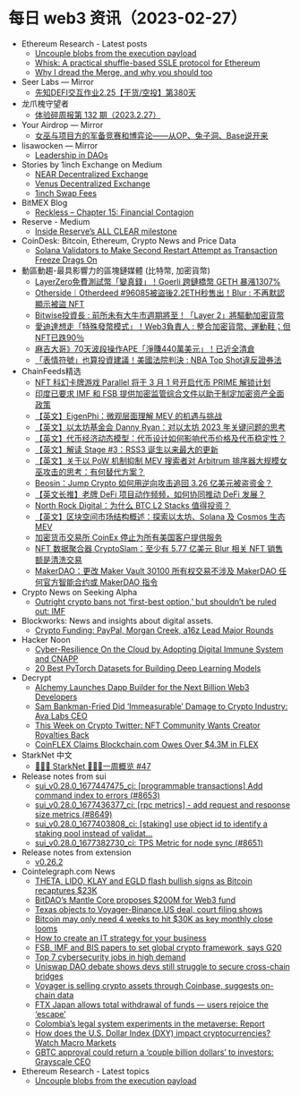 # 每日 web3 资讯（2023-02-27）

- Ethereum Research - Latest posts
  - [Uncouple blobs from the execution payload](https://ethresear.ch/t/uncouple-blobs-from-the-execution-payload/14906/1)
  - [Whisk: A practical shuffle-based SSLE protocol for Ethereum](https://ethresear.ch/t/whisk-a-practical-shuffle-based-ssle-protocol-for-ethereum/11763/18)
  - [Why I dread the Merge, and why you should too](https://ethresear.ch/t/why-i-dread-the-merge-and-why-you-should-too/12740/45)
- Seer Labs — Mirror
  - [先知DEFI交互作业2.25【干货/空投】第380天](https://mirror.xyz/seerlabs.eth/WRT2aTNVWcq6lDIpGdzRjwhE8XqDMu3MKdqeRGcLUy4)
- 龙爪槐守望者
  - [体验碎周报第 132 期（2023.2.27）](http://www.ftium4.com/ux-weekly-132.html)
- Your Airdrop — Mirror
  - [女巫与项目方的军备竞赛和博弈论——从OP、兔子洞、Base说开来](https://mirror.xyz/yourairdrop.eth/HfA6RIc4a4uuubdORzmMfAek_mC_Yk1jyRra2fmuEUc)
- lisawocken — Mirror
  - [Leadership in DAOs](https://mirror.xyz/0x74c02fE52A544d3d1775796A9037cE560C40f581/b_rwKEQ0DibZakx6WQiOGo1TtPXOQdAJG1lUaM8kEmQ)
- Stories by 1inch Exchange on Medium
  - [NEAR Decentralized Exchange](https://medium.com/decentralized-exchange/near-decentralized-exchange-565059063046?source=rss-c4f4cadf8a31------2)
  - [Venus Decentralized Exchange](https://1inch-exchange.medium.com/venus-decentralized-exchange-de22792a5c0c?source=rss-c4f4cadf8a31------2)
  - [1inch Swap Fees](https://1inch-exchange.medium.com/1inch-swap-fees-104593eadbfa?source=rss-c4f4cadf8a31------2)
- BitMEX Blog
  - [Reckless – Chapter 15: Financial Contagion](https://blog.bitmex.com/reckless-chapter-15-financial-contagion/)
- Reserve - Medium
  - [Inside Reserve’s ALL CLEAR milestone](https://medium.com/reserve-currency/inside-reserves-all-clear-milestone-759d897a79d8?source=rss----5698c40d7862---4)
- CoinDesk: Bitcoin, Ethereum, Crypto News and Price Data
  - [Solana Validators to Make Second Restart Attempt as Transaction Freeze Drags On](https://www.coindesk.com/business/2023/02/26/solana-validators-to-make-second-restart-attempt-as-transaction-freeze-drags-on/?utm_medium=referral&utm_source=rss&utm_campaign=headlines)
- 動區動趨-最具影響力的區塊鏈媒體 (比特幣, 加密貨幣)
  - [LayerZero免費測試幣「變真錢」！Goerli 跨鏈橋幣 GETH 暴漲1307%](https://www.blocktempo.com/goeril-testnet-geth-soars-more-than-1300-percent/)
  - [Otherside｜Otherdeed #96085被盜後2.2ETH秒售出！Blur : 不再默認顯示被盜 NFT](https://www.blocktempo.com/stolen-otherdeed-for-otherside-just-sold-for-2-eth/)
  - [Bitwise投資長 : 前所未有大牛市週期將至！「Layer 2」將驅動加密貨幣](https://www.blocktempo.com/digital-asset-fund-bitwise-predicts-next-crypto-bull-market-will-be-record-breaking/)
  - [愛迪達想走「特殊發幣模式」！Web3負責人 : 整合加密貨幣、運動鞋；但NFT已跌90％](https://www.blocktempo.com/adidas-scope-out-token-gated-sneaker-drops-says-web3-lead/)
  - [麻吉大哥》70天波段操作APE「淨賺440萬美元」！已近全清倉](https://www.blocktempo.com/machi-big-brother-sell-most-of-his-ape-coin/)
  - [「表情符號」也算投資建議！美國法院判決 : NBA Top Shot違反證券法](https://www.blocktempo.com/former-sec-chief-warns-against-using-emojis-for-investment-advice/)
- ChainFeeds精选
  - [NFT 科幻卡牌游戏 Parallel 将于 3 月 1 号开启代币 PRIME 解锁计划](https://medium.com/@EchelonFND/a-new-era-82fdc546ad0)
  - [印度已要求 IMF 和 FSB 提供加密监管综合文件以助于制定加密资产全面政策](https://news.bitcoin.com/india-asks-imf-and-fsb-for-joint-paper-to-help-formulate-comprehensive-crypto-policy/)
  - [【英文】EigenPhi：微观层面理解 MEV 的机遇与挑战](https://eigenphi.io/report/MEV-Outlook-2023)
  - [【英文】以太坊基金会 Danny Ryan：对以太坊 2023 年关键问题的思考](https://www.chaincatcher.com/article/2088242)
  - [【英文】代币经济动态模型：代币设计如何影响代币价格及代币稳定性？](https://6thman.ventures/writing/simulating-token-economies-motivations-and-insights/)
  - [【英文】解读 Stage #3：RSS3 诞生以来最大的更新](https://blog.rss3.io/RSS3%3A-Stage-%233)
  - [【英文】关于以 PoW 机制抑制 MEV 搜索者对  Arbitrum 排序器大规模女巫攻击的思考：有何替代方案？](https://research.arbitrum.io/t/thoughts-on-arbitrums-proposal-to-score-connections-by-pow/8121)
  - [Beosin：Jump Crypto 如何用逆向攻击追回 3.26 亿美元被盗资金？](https://mp.weixin.qq.com/s/5xqkMTH0WpCyes1Y0yoq1w)
  - [【英文长推】老牌 DeFi 项目动作频频，如何协同推动 DeFi 发展？](https://twitter.com/Chinchillah_/status/1629173350345109504)
  - [North Rock Digital：为什么 BTC L2 Stacks 值得投资？](https://www.theblockbeats.info/news/35045)
  - [【英文】区块空间市场结构概述：探索以太坊、Solana 及 Cosmos 生态 MEV](https://volt.capital/blog/mev-series-part-i-blockspace-markets-across-ecosystems)
  - [加密货币交易所 CoinEx 停止为所有美国客户提供服务](https://cryptoslate.com/coinex-to-stop-serving-all-u-s-customers/)
  - [NFT 数据聚合器 CryptoSlam：至少有 5.77 亿美元 Blur 相关 NFT 销售额是清洗交易](https://forkast.news/at-least-us577-million-blur-linked-nft-sales-wash-trades-cryptoslam-says/)
  - [MakerDAO：更改 Maker Vault 30100 所有权交易不涉及 MakerDAO 任何官方智能合约或 MakerDAO 指令](https://twitter.com/MakerDAO/status/1629463267071467521)
- Crypto News on Seeking Alpha
  - [Outright crypto bans not ‘first-best option,’ but shouldn’t be ruled out: IMF](https://seekingalpha.com/news/3940739-outright-crypto-bans-not-first-best-option-but-shouldnt-be-ruled-out-imf?utm_source=feed_news_crypto&utm_medium=referral)
- Blockworks: News and insights about digital assets.
  - [Crypto Funding: PayPal, Morgan Creek, a16z Lead Major Rounds](https://blockworks.co/news/crypto-funding-a16z-morgan-creek-paypal)
- Hacker Noon
  - [Cyber-Resilience On the Cloud by Adopting Digital Immune System and CNAPP](https://hackernoon.com/cyber-resilience-on-the-cloud-by-adopting-digital-immune-system-and-cnapp?source=rss)
  - [20 Best PyTorch Datasets for Building Deep Learning Models](https://hackernoon.com/20-best-pytorch-datasets-for-building-deep-learning-models?source=rss)
- Decrypt
  - [Alchemy Launches Dapp Builder for the Next Billion Web3 Developers](https://decrypt.co/122228/alchemy-create-web3-apps-cw3d-dapps)
  - [Sam Bankman-Fried Did ‘Immeasurable’ Damage to Crypto Industry: Ava Labs CEO](https://decrypt.co/122208/sam-bankman-fried-damage-crypto-ava-labs-ceo)
  - [This Week on Crypto Twitter: NFT Community Wants Creator Royalties Back](https://decrypt.co/122203/this-week-on-crypto-twitter-nft-community-wants-creator-royalties-back)
  - [CoinFLEX Claims Blockchain.com Owes Over $4.3M in FLEX](https://decrypt.co/122202/coinflex-claims-blockchain-com-owes-over-4-3m-in-flex)
- StarkNet 中文
  - [👩🏽‍🚀 StarkNet 👨🏽‍🚀一周概览 #47](https://starknetzh.substack.com/p/starknet-47-4a8)
- Release notes from sui
  - [sui_v0.28.0_1677447475_ci: [programmable transactions] Add command index to errors (#8653)](https://github.com/MystenLabs/sui/releases/tag/sui_v0.28.0_1677447475_ci)
  - [sui_v0.28.0_1677436377_ci: [rpc metrics] - add request and response size metrics (#8649)](https://github.com/MystenLabs/sui/releases/tag/sui_v0.28.0_1677436377_ci)
  - [sui_v0.28.0_1677403808_ci: [staking] use object id to identify a staking pool instead of validat…](https://github.com/MystenLabs/sui/releases/tag/sui_v0.28.0_1677403808_ci)
  - [sui_v0.28.0_1677382730_ci: TPS Metric for node sync (#8651)](https://github.com/MystenLabs/sui/releases/tag/sui_v0.28.0_1677382730_ci)
- Release notes from extension
  - [v0.26.2](https://github.com/tahowallet/extension/releases/tag/v0.26.2)
- Cointelegraph.com News
  - [THETA, LIDO, KLAY and EGLD flash bullish signs as Bitcoin recaptures $23K](https://cointelegraph.com/news/theta-lido-klay-and-egld-flash-bullish-signs-as-bitcoin-recaptures-23k)
  - [BitDAO’s Mantle Core proposes $200M for Web3 fund](https://cointelegraph.com/news/bitdao-s-mantle-core-proposes-200m-for-web3-fund)
  - [Texas objects to Voyager-Binance.US deal, court filing shows](https://cointelegraph.com/news/texas-objects-to-voyager-binance-us-deal-court-filings-shows)
  - [Bitcoin may only need 4 weeks to hit $30K as key monthly close looms](https://cointelegraph.com/news/bitcoin-may-only-need-4-weeks-to-hit-30k-as-key-monthly-close-looms)
  - [How to create an IT strategy for your business](https://cointelegraph.com/news/how-to-create-an-it-strategy-for-your-business)
  - [FSB, IMF and BIS papers to set global crypto framework, says G20](https://cointelegraph.com/news/fsb-imf-and-bis-papers-to-set-global-crypto-framework-says-g20)
  - [Top 7 cybersecurity jobs in high demand](https://cointelegraph.com/news/top-7-cybersecurity-jobs-in-high-demand)
  - [Uniswap DAO debate shows devs still struggle to secure cross-chain bridges](https://cointelegraph.com/news/uniswap-dao-debate-shows-devs-still-struggle-to-secure-cross-chain-bridges)
  - [Voyager is selling crypto assets through Coinbase, suggests on-chain data](https://cointelegraph.com/news/voyager-is-selling-crypto-assets-through-coinbase-suggests-on-chain-data)
  - [FTX Japan allows total withdrawal of funds — users rejoice the ‘escape’](https://cointelegraph.com/news/ftx-japan-allows-total-withdrawal-of-funds-users-rejoice-the-escape)
  - [Colombia’s legal system experiments in the metaverse: Report](https://cointelegraph.com/news/colombia-s-legal-system-experiments-in-the-metaverse-report)
  - [How does the U.S. Dollar Index (DXY) impact cryptocurrencies? Watch Macro Markets](https://cointelegraph.com/news/how-does-the-u-s-dollar-index-dxy-impact-cryptocurrencies-watch-macro-markets)
  - [GBTC approval could return a ‘couple billion dollars’ to investors: Grayscale CEO](https://cointelegraph.com/news/grayscale-ceo-if-gbtc-gets-approval-it-could-return-a-couple-billion-dollars-to-investors)
- Ethereum Research - Latest topics
  - [Uncouple blobs from the execution payload](https://ethresear.ch/t/uncouple-blobs-from-the-execution-payload/14906)
